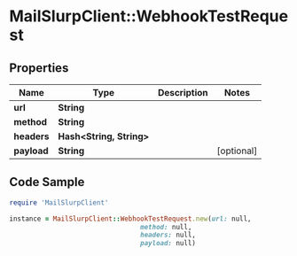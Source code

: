 # MailSlurpClient::WebhookTestRequest

## Properties

Name | Type | Description | Notes
------------ | ------------- | ------------- | -------------
**url** | **String** |  | 
**method** | **String** |  | 
**headers** | **Hash&lt;String, String&gt;** |  | 
**payload** | **String** |  | [optional] 

## Code Sample

```ruby
require 'MailSlurpClient'

instance = MailSlurpClient::WebhookTestRequest.new(url: null,
                                 method: null,
                                 headers: null,
                                 payload: null)
```


